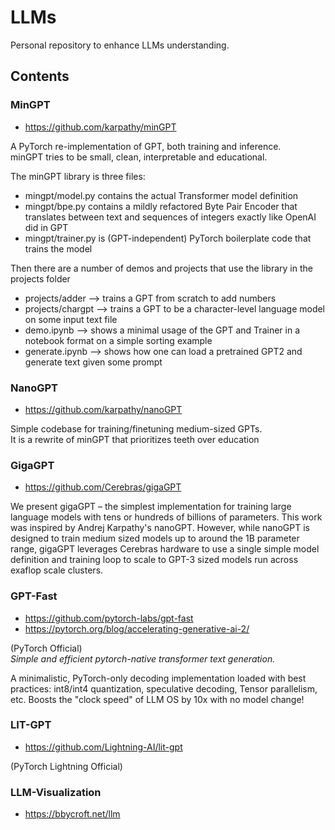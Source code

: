 # LLMs 

Personal repository to enhance LLMs understanding.

## Contents

### MinGPT

- https://github.com/karpathy/minGPT

A PyTorch re-implementation of GPT, both training and inference.  
minGPT tries to be small, clean, interpretable and educational. 

The minGPT library is three files: 
- mingpt/model.py contains the actual Transformer model definition
- mingpt/bpe.py contains a mildly refactored Byte Pair Encoder that translates between text and sequences of integers exactly like OpenAI did in GPT
- mingpt/trainer.py is (GPT-independent) PyTorch boilerplate code that trains the model  

Then there are a number of demos and projects that use the library in the projects folder

- projects/adder --> trains a GPT from scratch to add numbers
- projects/chargpt --> trains a GPT to be a character-level language model on some input text file
- demo.ipynb --> shows a minimal usage of the GPT and Trainer in a notebook format on a simple sorting example
- generate.ipynb --> shows how one can load a pretrained GPT2 and generate text given some prompt

### NanoGPT

- https://github.com/karpathy/nanoGPT

Simple codebase for training/finetuning medium-sized GPTs.  
It is a rewrite of minGPT that prioritizes teeth over education


### GigaGPT

- https://github.com/Cerebras/gigaGPT

We present gigaGPT – the simplest implementation for training large language models with tens or hundreds of billions of parameters. This work was inspired by Andrej Karpathy's nanoGPT. However, while nanoGPT is designed to train medium sized models up to around the 1B parameter range, gigaGPT leverages Cerebras hardware to use a single simple model definition and training loop to scale to GPT-3 sized models run across exaflop scale clusters.

### GPT-Fast

- https://github.com/pytorch-labs/gpt-fast
- https://pytorch.org/blog/accelerating-generative-ai-2/

(PyTorch Official)  
*Simple and efficient pytorch-native transformer text generation.*

A minimalistic, PyTorch-only decoding implementation loaded with best practices: int8/int4 quantization, speculative decoding, Tensor parallelism, etc. Boosts the "clock speed" of LLM OS by 10x with no model change! 


### LIT-GPT

- https://github.com/Lightning-AI/lit-gpt


(PyTorch Lightning Official)  



### LLM-Visualization

- https://bbycroft.net/llm


